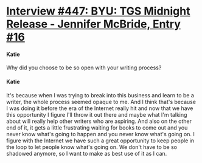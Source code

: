 # [Interview #447: BYU: TGS Midnight Release - Jennifer McBride, Entry #16](https://www.theoryland.com/intvmain.php?i=447#16)

#### Katie

Why did you choose to be so open with your writing process?

#### Katie

It's because when I was trying to break into this business and learn to be a writer, the whole process seemed opaque to me. And I think that's because I was doing it before the era of the Internet really hit and now that we have this opportunity I figure I'll throw it out there and maybe what I'm talking about will really help other writers who are aspiring. And also on the other end of it, it gets a little frustrating waiting for books to come out and you never know what's going to happen and you never know what's going on. I figure with the Internet we have such a great opportunity to keep people in the loop to let people know what's going on. We don't have to be so shadowed anymore, so I want to make as best use of it as I can.

